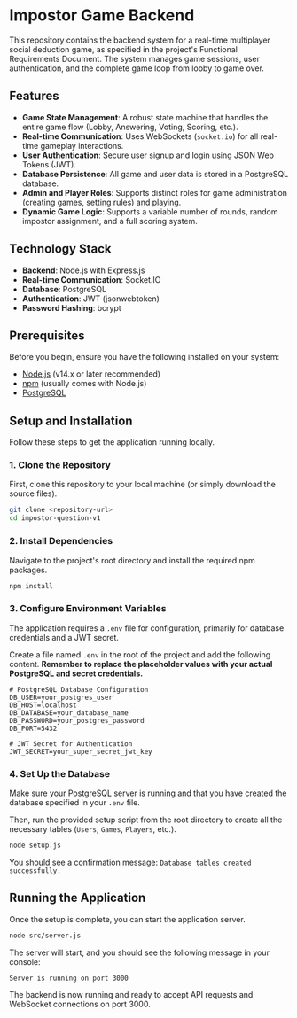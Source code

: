 # Impostor Game Backend

This repository contains the backend system for a real-time multiplayer social deduction game, as specified in the project's Functional Requirements Document. The system manages game sessions, user authentication, and the complete game loop from lobby to game over.

## Features

*   **Game State Management**: A robust state machine that handles the entire game flow (Lobby, Answering, Voting, Scoring, etc.).
*   **Real-time Communication**: Uses WebSockets (`socket.io`) for all real-time gameplay interactions.
*   **User Authentication**: Secure user signup and login using JSON Web Tokens (JWT).
*   **Database Persistence**: All game and user data is stored in a PostgreSQL database.
*   **Admin and Player Roles**: Supports distinct roles for game administration (creating games, setting rules) and playing.
*   **Dynamic Game Logic**: Supports a variable number of rounds, random impostor assignment, and a full scoring system.

## Technology Stack

*   **Backend**: Node.js with Express.js
*   **Real-time Communication**: Socket.IO
*   **Database**: PostgreSQL
*   **Authentication**: JWT (jsonwebtoken)
*   **Password Hashing**: bcrypt

## Prerequisites

Before you begin, ensure you have the following installed on your system:

*   [Node.js](https://nodejs.org/) (v14.x or later recommended)
*   [npm](https://www.npmjs.com/) (usually comes with Node.js)
*   [PostgreSQL](https://www.postgresql.org/download/)

## Setup and Installation

Follow these steps to get the application running locally.

### 1. Clone the Repository

First, clone this repository to your local machine (or simply download the source files).

```bash
git clone <repository-url>
cd impostor-question-v1
```

### 2. Install Dependencies

Navigate to the project's root directory and install the required npm packages.

```bash
npm install
```

### 3. Configure Environment Variables

The application requires a `.env` file for configuration, primarily for database credentials and a JWT secret.

Create a file named `.env` in the root of the project and add the following content. **Remember to replace the placeholder values with your actual PostgreSQL and secret credentials.**

```env
# PostgreSQL Database Configuration
DB_USER=your_postgres_user
DB_HOST=localhost
DB_DATABASE=your_database_name
DB_PASSWORD=your_postgres_password
DB_PORT=5432

# JWT Secret for Authentication
JWT_SECRET=your_super_secret_jwt_key
```

### 4. Set Up the Database

Make sure your PostgreSQL server is running and that you have created the database specified in your `.env` file.

Then, run the provided setup script from the root directory to create all the necessary tables (`Users`, `Games`, `Players`, etc.).

```bash
node setup.js
```

You should see a confirmation message: `Database tables created successfully.`

## Running the Application

Once the setup is complete, you can start the application server.

```bash
node src/server.js
```

The server will start, and you should see the following message in your console:

```
Server is running on port 3000
```

The backend is now running and ready to accept API requests and WebSocket connections on port 3000.
